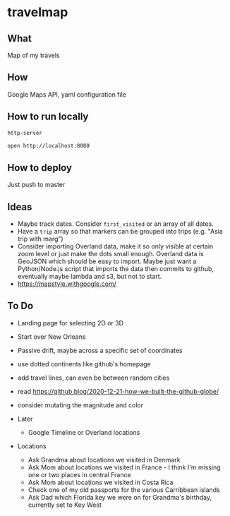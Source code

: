 # travelmap
## What

Map of my travels

## How

Google Maps API, yaml configuration file

## How to run locally

```sh
http-server
```

```sh
open http://localhost:8080
```

## How to deploy

Just push to master

## Ideas

- Maybe track dates. Consider `first_visited` or an array of all dates.
- Have a `trip` array so that markers can be grouped into trips (e.g. "Asia trip with marg")
- Consider importing Overland data, make it so only visible at certain zoom level or just make the dots small enough. Overland data is GeoJSON which should be easy to import. Maybe just want a Python/Node.js script that imports the data then commits to github, eventually maybe lambda and s3, but not to start.
- https://mapstyle.withgoogle.com/

## To Do

- Landing page for selecting 2D or 3D
- Start over New Orleans
- Passive drift, maybe across a specific set of coordinates
- use dotted continents like github's homepage
- add travel lines, can even be between random cities
- read https://github.blog/2020-12-21-how-we-built-the-github-globe/
- consider mutating the magnitude and color

- Later
  - Google Timeline or Overland locations

- Locations
  - Ask Grandma about locations we visited in Denmark
  - Ask Mom about locations we visited in France - I think I'm missing one or two places in central France
  - Ask Mom about locations we visited in Costa Rica
  - Check one of my old passports for the various Carribbean islands
  - Ask Dad which Florida key we were on for Grandma's birthday, currently set to Key West
